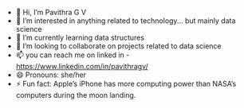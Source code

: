 - 👋 Hi, I’m Pavithra G V
- 👀 I’m interested in anything related to technology... but mainly data science
- 🌱 I’m currently learning data structures 
- 💞️ I’m looking to collaborate on projects related to data science
- 📫 you can reach me on linked in - https://www.linkedin.com/in/pavithragv/
- 😄 Pronouns: she/her
- ⚡ Fun fact: Apple’s iPhone has more computing power than NASA’s computers during the moon landing.

<!---
Pavithra-GV/Pavithra-GV is a ✨ special ✨ repository because its `README.md` (this file) appears on your GitHub profile.
You can click the Preview link to take a look at your changes.
--->
